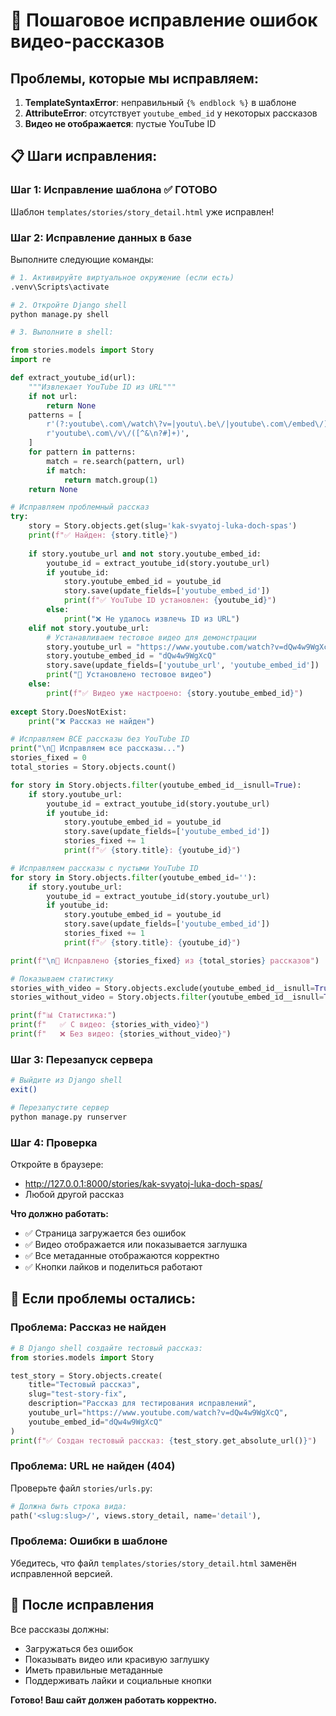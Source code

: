 # 🚀 Пошаговое исправление ошибок видео-рассказов

## Проблемы, которые мы исправляем:

1. **TemplateSyntaxError**: неправильный `{% endblock %}` в шаблоне
2. **AttributeError**: отсутствует `youtube_embed_id` у некоторых рассказов  
3. **Видео не отображается**: пустые YouTube ID

## 📋 Шаги исправления:

### Шаг 1: Исправление шаблона ✅ ГОТОВО
Шаблон `templates/stories/story_detail.html` уже исправлен!

### Шаг 2: Исправление данных в базе

Выполните следующие команды:

```bash
# 1. Активируйте виртуальное окружение (если есть)
.venv\Scripts\activate

# 2. Откройте Django shell
python manage.py shell

# 3. Выполните в shell:
```

```python
from stories.models import Story
import re

def extract_youtube_id(url):
    """Извлекает YouTube ID из URL"""
    if not url:
        return None
    patterns = [
        r'(?:youtube\.com\/watch\?v=|youtu\.be\/|youtube\.com\/embed\/)([^&\n?#]+)',
        r'youtube\.com\/v\/([^&\n?#]+)',
    ]
    for pattern in patterns:
        match = re.search(pattern, url)
        if match:
            return match.group(1)
    return None

# Исправляем проблемный рассказ
try:
    story = Story.objects.get(slug='kak-svyatoj-luka-doch-spas')
    print(f"✅ Найден: {story.title}")
    
    if story.youtube_url and not story.youtube_embed_id:
        youtube_id = extract_youtube_id(story.youtube_url)
        if youtube_id:
            story.youtube_embed_id = youtube_id
            story.save(update_fields=['youtube_embed_id'])
            print(f"✅ YouTube ID установлен: {youtube_id}")
        else:
            print("❌ Не удалось извлечь ID из URL")
    elif not story.youtube_url:
        # Устанавливаем тестовое видео для демонстрации
        story.youtube_url = "https://www.youtube.com/watch?v=dQw4w9WgXcQ"
        story.youtube_embed_id = "dQw4w9WgXcQ"
        story.save(update_fields=['youtube_url', 'youtube_embed_id'])
        print("🧪 Установлено тестовое видео")
    else:
        print(f"✅ Видео уже настроено: {story.youtube_embed_id}")
        
except Story.DoesNotExist:
    print("❌ Рассказ не найден")

# Исправляем ВСЕ рассказы без YouTube ID
print("\n🔧 Исправляем все рассказы...")
stories_fixed = 0
total_stories = Story.objects.count()

for story in Story.objects.filter(youtube_embed_id__isnull=True):
    if story.youtube_url:
        youtube_id = extract_youtube_id(story.youtube_url)
        if youtube_id:
            story.youtube_embed_id = youtube_id
            story.save(update_fields=['youtube_embed_id'])
            stories_fixed += 1
            print(f"✅ {story.title}: {youtube_id}")

# Исправляем рассказы с пустыми YouTube ID
for story in Story.objects.filter(youtube_embed_id=''):
    if story.youtube_url:
        youtube_id = extract_youtube_id(story.youtube_url)
        if youtube_id:
            story.youtube_embed_id = youtube_id
            story.save(update_fields=['youtube_embed_id'])
            stories_fixed += 1
            print(f"✅ {story.title}: {youtube_id}")

print(f"\n🎉 Исправлено {stories_fixed} из {total_stories} рассказов")

# Показываем статистику
stories_with_video = Story.objects.exclude(youtube_embed_id__isnull=True).exclude(youtube_embed_id='').count()
stories_without_video = Story.objects.filter(youtube_embed_id__isnull=True).count() + Story.objects.filter(youtube_embed_id='').count()

print(f"📊 Статистика:")
print(f"   ✅ С видео: {stories_with_video}")
print(f"   ❌ Без видео: {stories_without_video}")
```

### Шаг 3: Перезапуск сервера

```bash
# Выйдите из Django shell
exit()

# Перезапустите сервер
python manage.py runserver
```

### Шаг 4: Проверка

Откройте в браузере:
- http://127.0.0.1:8000/stories/kak-svyatoj-luka-doch-spas/
- Любой другой рассказ

**Что должно работать:**
- ✅ Страница загружается без ошибок
- ✅ Видео отображается или показывается заглушка
- ✅ Все метаданные отображаются корректно
- ✅ Кнопки лайков и поделиться работают

## 🚨 Если проблемы остались:

### Проблема: Рассказ не найден
```python
# В Django shell создайте тестовый рассказ:
from stories.models import Story

test_story = Story.objects.create(
    title="Тестовый рассказ",
    slug="test-story-fix",
    description="Рассказ для тестирования исправлений",
    youtube_url="https://www.youtube.com/watch?v=dQw4w9WgXcQ",
    youtube_embed_id="dQw4w9WgXcQ"
)
print(f"✅ Создан тестовый рассказ: {test_story.get_absolute_url()}")
```

### Проблема: URL не найден (404)
Проверьте файл `stories/urls.py`:
```python
# Должна быть строка вида:
path('<slug:slug>/', views.story_detail, name='detail'),
```

### Проблема: Ошибки в шаблоне
Убедитесь, что файл `templates/stories/story_detail.html` заменён исправленной версией.

## 🎉 После исправления

Все рассказы должны:
- Загружаться без ошибок
- Показывать видео или красивую заглушку
- Иметь правильные метаданные
- Поддерживать лайки и социальные кнопки

**Готово! Ваш сайт должен работать корректно.**
